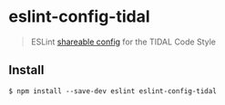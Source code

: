 # eslint-config-tidal

> ESLint [shareable config](http://eslint.org/docs/developer-guide/shareable-configs.html) for the TIDAL Code Style


## Install

```
$ npm install --save-dev eslint eslint-config-tidal
```
